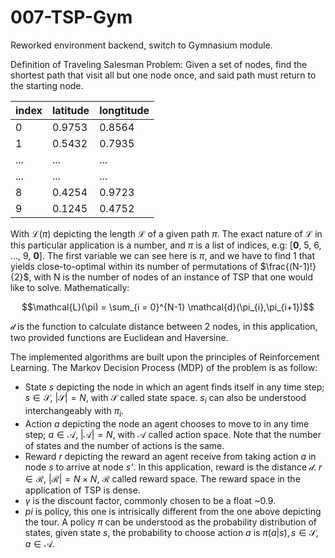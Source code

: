 # 007-TSP-Gym
Reworked environment backend, switch to Gymnasium module.

Definition of Traveling Salesman Problem: Given a set of nodes, find the shortest path that visit all but one node once, and said path must return to the starting node. 

| index  | latitude | longtitude | 
| ------------- | ------------- | ------------- |
| 0  | 0.9753  | 0.8564 |
| 1  | 0.5432  | 0.7935 |
| ...  | ...  | ... |
| ...  | ...  | ... |
| 8  | 0.4254  | 0.9723 |
| 9  | 0.1245  | 0.4752 |

With $\mathcal{L}(\pi)$ depicting the length $\mathcal{L}$ of a given path $\pi$. The exact nature of $\mathcal{L}$ in this particular application is a number, and $\pi$ is a list of indices, e.g: [**0**, 5, 6, ..., 9, **0**]. The first variable we can see here is $\pi$, and we have to find 1 that yields close-to-optimal within its number of permutations of $\frac{(N-1)!}{2}$, with N is the number of nodes of an instance of TSP that one would like to solve. Mathematically:

$$\mathcal{L}(\pi) = \sum_{i = 0}^{N-1} \mathcal{d}(\pi_{i},\pi_{i+1})$$

$\mathcal{d}$ is the function to calculate distance between 2 nodes, in this application, two provided functions are Euclidean and Haversine.

The implemented algorithms are built upon the principles of Reinforcement Learning. The Markov Decision Process (MDP) of the problem is as follow:
- State *s* depicting the node in which an agent finds itself in any time step; $s \in \mathcal{S}$, $|\mathcal{S}|=N$, with $\mathcal{S}$ called state space. $s_{i}$ can also be understood interchangeably with $\pi_{i}$.
- Action *a* depicting the node an agent chooses to move to in any time step; $a \in \mathcal{A}$, $|\mathcal{A}|=N$, with $\mathcal{A}$ called action space. Note that the number of states and the number of actions is the same.
- Reward *r* depicting the reward an agent receive from taking action *a* in node *s* to arrive at node *s'*. In this application, reward is the distance $\mathcal{d}$.  $r \in \mathcal{R}$, $|\mathcal{R}|=N \times N$, $\mathcal{R}$ called reward space. The reward space in the application of TSP is dense.
- $\gamma$ is the discount factor, commonly chosen to be a float ~0.9.
- $pi$ is policy, this one is intrisically different from the one above depicting the tour. A policy $\pi$ can be understood as the probability distribution of states, given state *s*, the probability to choose action *a* is $\pi(a|s), s \in \mathcal{S}, a \in \mathcal{A}$.
